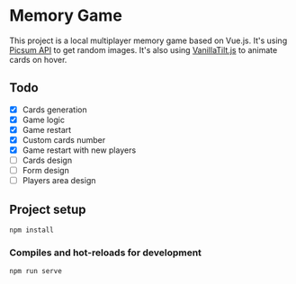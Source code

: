 # Memory Game

This project is a local multiplayer memory game based on Vue.js.
It's using [Picsum API](https://picsum.photos/) to get random images.
It's also using [VanillaTilt.js](https://github.com/micku7zu/vanilla-tilt.js) to animate cards on hover.

## Todo
- [x] Cards generation
- [x] Game logic
- [x] Game restart
- [X] Custom cards number
- [X] Game restart with new players
- [ ] Cards design
- [ ] Form design
- [ ] Players area design

## Project setup
```
npm install
```

### Compiles and hot-reloads for development
```
npm run serve
```